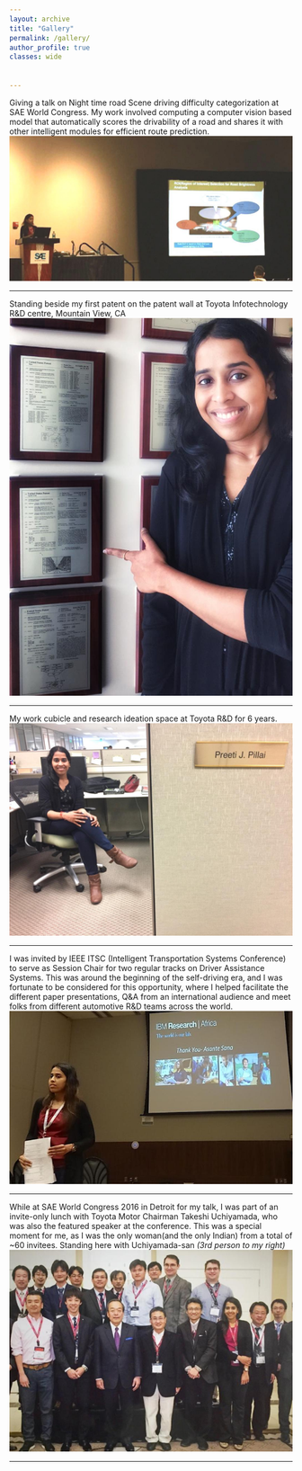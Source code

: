 ```yaml
---
layout: archive
title: "Gallery"
permalink: /gallery/
author_profile: true
classes: wide


---
```

Giving a talk on Night time road Scene driving difficulty categorization at SAE World Congress. 
My work involved computing a computer vision based model that automatically scores the drivability of a road and shares it with other intelligent modules for efficient route prediction.
![SAE talk](/assets/images/98787576.jpeg)

---
Standing beside my first patent on the patent wall at Toyota Infotechnology R&D centre, Mountain View, CA
![patents](/assets/images/54564654.jpeg)

---
My work cubicle and research ideation space at Toyota R&D for 6 years. 
![Toyota cubicle](/assets/images/98767565.jpeg)

---

I was invited by IEEE ITSC (Intelligent Transportation Systems Conference) to serve as Session Chair for two regular tracks on Driver Assistance Systems. 
This was around the beginning of the self-driving era, and I was fortunate to be considered for this opportunity, where I helped facilitate the different paper presentations, Q&A from an international audience and meet folks from different automotive  R&D teams across the world.
![ITSC Chair](/assets/images/1602247912762.jpeg)

---
While at SAE World Congress 2016 in Detroit for my talk, 
I was part of an invite-only lunch with Toyota Motor Chairman Takeshi Uchiyamada, 
who was also the featured speaker at the conference. 
This was a special moment for me, as I was the only woman(and the only Indian) 
from a total of ~60 invitees. Standing here with Uchiyamada-san *(3rd person to my right)*
![SAE luncheon](/assets/images/1598975123984.jpeg)

---

